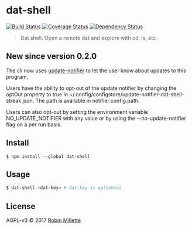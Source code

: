 # dat-shell
[![Build Status](https://travis-ci.org/millette/dat-shell.svg?branch=master)](https://travis-ci.org/millette/dat-shell)
[![Coverage Status](https://coveralls.io/repos/github/millette/dat-shell/badge.svg?branch=master)](https://coveralls.io/github/millette/dat-shell?branch=master)
[![Dependency Status](https://gemnasium.com/badges/github.com/millette/dat-shell.svg)](https://gemnasium.com/github.com/millette/dat-shell)
> Dat shell. Open a remote dat and explore with cd, ls, etc.

## New since version 0.2.0
The cli now uses [update-notifier][] to let the user know about updates to this program.

Users have the ability to opt-out of the update notifier by changing
the optOut property to true in ~/.config/configstore/update-notifier-dat-shell-streak.json.
The path is available in notifier.config.path.

Users can also opt-out by setting the environment variable NO_UPDATE_NOTIFIER
with any value or by using the --no-update-notifier flag on a per run basis.

## Install
```
$ npm install --global dat-shell
```

## Usage
```sh
$ dat-shell <dat-key> # dat-key is optionnal
```

## License
AGPL-v3 © 2017 [Robin Millette](http://robin.millette.info)

[update-notifier]: <https://github.com/yeoman/update-notifier>
